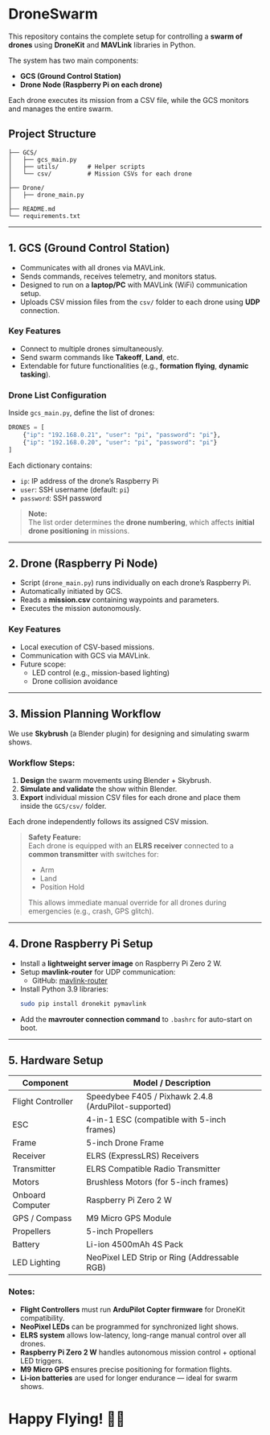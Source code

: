 # DroneSwarm

This repository contains the complete setup for controlling a **swarm of drones** using **DroneKit** and **MAVLink** libraries in Python.

The system has two main components:
- **GCS (Ground Control Station)**
- **Drone Node (Raspberry Pi on each drone)**

Each drone executes its mission from a CSV file, while the GCS monitors and manages the entire swarm.

## Project Structure

```
├── GCS/
│   ├── gcs_main.py
│   ├── utils/        # Helper scripts
│   └── csv/          # Mission CSVs for each drone
│
├── Drone/
│   ├── drone_main.py
│
├── README.md
└── requirements.txt
```

---

## 1. GCS (Ground Control Station)

- Communicates with all drones via MAVLink.
- Sends commands, receives telemetry, and monitors status.
- Designed to run on a **laptop/PC** with MAVLink (WiFi) communication setup.
- Uploads CSV mission files from the `csv/` folder to each drone using **UDP** connection.

### Key Features
- Connect to multiple drones simultaneously.
- Send swarm commands like **Takeoff**, **Land**, etc.
- Extendable for future functionalities (e.g., **formation flying**, **dynamic tasking**).

### Drone List Configuration

Inside `gcs_main.py`, define the list of drones:

```python
DRONES = [
    {"ip": "192.168.0.21", "user": "pi", "password": "pi"},
    {"ip": "192.168.0.20", "user": "pi", "password": "pi"}
]
```

Each dictionary contains:
- `ip`: IP address of the drone’s Raspberry Pi
- `user`: SSH username (default: `pi`)
- `password`: SSH password

> **Note:**  
> The list order determines the **drone numbering**, which affects **initial drone positioning** in missions.

---

## 2. Drone (Raspberry Pi Node)

- Script (`drone_main.py`) runs individually on each drone’s Raspberry Pi.
- Automatically initiated by GCS.
- Reads a **mission.csv** containing waypoints and parameters.
- Executes the mission autonomously.

### Key Features
- Local execution of CSV-based missions.
- Communication with GCS via MAVLink.
- Future scope:
  - LED control (e.g., mission-based lighting)
  - Drone collision avoidance

---

## 3. Mission Planning Workflow

We use **Skybrush** (a Blender plugin) for designing and simulating swarm shows.

### Workflow Steps:
1. **Design** the swarm movements using Blender + Skybrush.
2. **Simulate and validate** the show within Blender.
3. **Export** individual mission CSV files for each drone and place them inside the `GCS/csv/` folder.

Each drone independently follows its assigned CSV mission.

> **Safety Feature:**  
> Each drone is equipped with an **ELRS receiver** connected to a **common transmitter** with switches for:
> - Arm
> - Land
> - Position Hold
>
> This allows immediate manual override for all drones during emergencies (e.g., crash, GPS glitch).

---

## 4. Drone Raspberry Pi Setup

- Install a **lightweight server image** on Raspberry Pi Zero 2 W.
- Setup **mavlink-router** for UDP communication:
  - GitHub: [mavlink-router](https://github.com/mavlink-router/mavlink-router)
- Install Python 3.9 libraries:
  ```bash
  sudo pip install dronekit pymavlink
  ```
- Add the **mavrouter connection command** to `.bashrc` for auto-start on boot.

---

## 5. Hardware Setup

| Component           | Model / Description                              |
| ------------------- | ------------------------------------------------- |
| Flight Controller   | Speedybee F405 / Pixhawk 2.4.8 (ArduPilot-supported) |
| ESC                 | 4-in-1 ESC (compatible with 5-inch frames)        |
| Frame               | 5-inch Drone Frame                                |
| Receiver            | ELRS (ExpressLRS) Receivers                       |
| Transmitter         | ELRS Compatible Radio Transmitter                 |
| Motors              | Brushless Motors (for 5-inch frames)              |
| Onboard Computer    | Raspberry Pi Zero 2 W                             |
| GPS / Compass       | M9 Micro GPS Module                               |
| Propellers          | 5-inch Propellers                                 |
| Battery             | Li-ion 4500mAh 4S Pack                            |
| LED Lighting        | NeoPixel LED Strip or Ring (Addressable RGB)      |

### Notes:
- **Flight Controllers** must run **ArduPilot Copter firmware** for DroneKit compatibility.
- **NeoPixel LEDs** can be programmed for synchronized light shows.
- **ELRS system** allows low-latency, long-range manual control over all drones.
- **Raspberry Pi Zero 2 W** handles autonomous mission control + optional LED triggers.
- **M9 Micro GPS** ensures precise positioning for formation flights.
- **Li-ion batteries** are used for longer endurance — ideal for swarm shows.


# Happy Flying! 🚁✨
